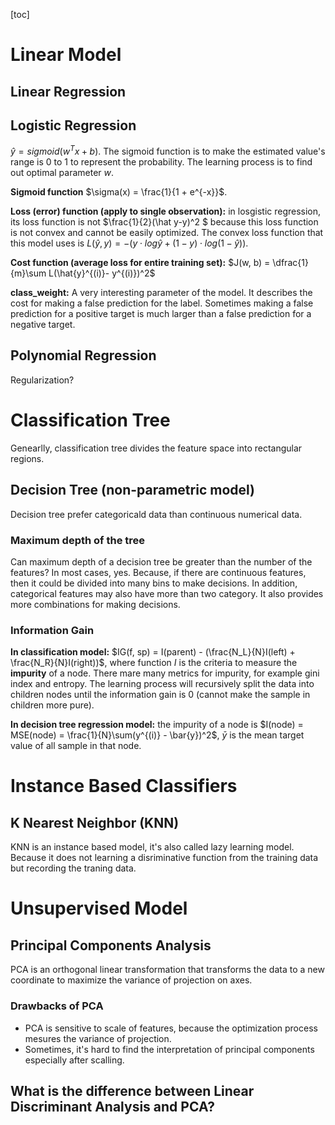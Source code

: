 [toc]



# Linear Model

## Linear Regression







## Logistic Regression

$\hat{y} = sigmoid(w^Tx + b)$. The sigmoid function is to make the estimated value's range is 0 to 1 to represent the probability. The learning process is to find out optimal parameter $w$.

**Sigmoid function** $\sigma(x) = \frac{1}{1 + e^{-x}}$. 

**Loss (error) function (apply to single observation):** in losgistic regression, its loss function is not $\frac{1}{2}(\hat y-y)^2 $ because this loss function is not convex and cannot be easily optimized. The convex loss function that this model uses is $L(\hat{y}, y) = -(y\cdot log\hat{y} + (1-y)\cdot log(1-\hat{y}))$.

**Cost function (average loss for entire training set):** $J(w, b) = \dfrac{1}{m}\sum L(\hat{y}^{(i)}- y^{(i)})^2$

**class_weight:** A very interesting parameter of the model. It describes the cost for making a false prediction for the label. Sometimes making a false prediction for a positive target is much larger than a false prediction for a negative target.



## Polynomial Regression

Regularization?



# Classification Tree

Genearlly, classification tree divides the feature space into rectangular regions.

## Decision Tree (non-parametric model)

Decision tree prefer categoricald data than continuous numerical data.

### Maximum depth of the tree

Can maximum depth of a decision tree be greater than the number of the features? In most cases, yes. Because, if there are continuous features, then it could be divided into many bins to make decisions. In addition, categorical features may also have more than two category. It also provides more combinations for making decisions.

### Information Gain

**In classification model:** $IG(f, sp) = I(parent) - (\frac{N_L}{N}I(left) + \frac{N_R}{N}I(right))$, where function $I$ is the criteria to measure the **impurity** of a node. There mare many metrics for impurity, for example gini index and entropy.  The learning process will recursively split the data into children nodes until the information gain is 0 (cannot make the sample in children more pure).

**In decision tree regression model:** the impurity of a node is $I(node) = MSE(node) = \frac{1}{N}\sum(y^{(i)} - \bar{y})^2$, $\bar{y}$ is the mean target value of all sample in that node.



# Instance Based Classifiers

## K Nearest Neighbor (KNN)

KNN is an instance based model, it's also called lazy learning model. Because it does not learning a disriminative function from the training data but recording the traning data.





# Unsupervised Model

## Principal Components Analysis

PCA is an orthogonal linear transformation that transforms the data to a new coordinate to maximize the variance of projection on axes.

### Drawbacks of PCA

- PCA is sensitive to scale of features, because the optimization process mesures the variance of projection.
- Sometimes, it's hard to find the interpretation of principal components especially after scalling.

## What is the difference between Linear Discriminant Analysis and PCA?











